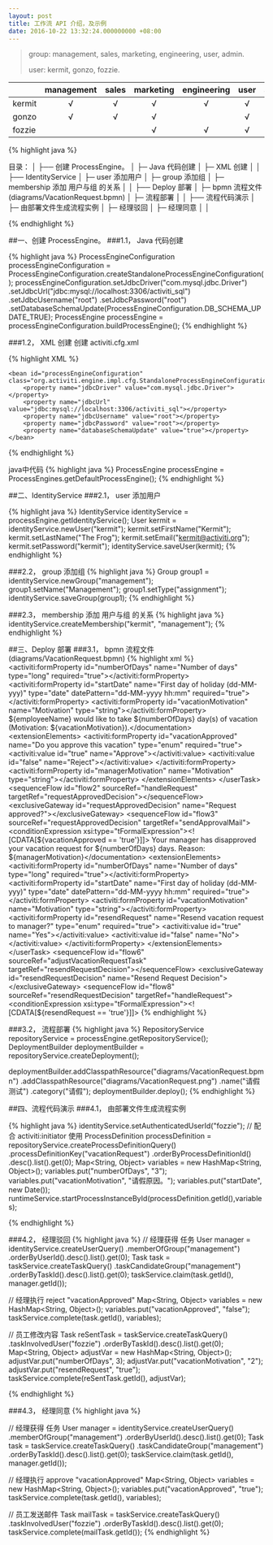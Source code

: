 ```yaml
---
layout: post
title: 工作流 API 介绍，及示例
date: 2016-10-22 13:32:24.000000000 +08:00
---
```





>group: management, sales, marketing, engineering, user, admin.
>
>user: kermit, gonzo, fozzie.

| | management | sales | marketing | engineering | user | admin |
| --- | :---: | :---: | :---: | :---: | :---: | :---: |
| kermit | √ | √ | √ | √ | √ | √ |
| gonzo | √ | √ | √ |  | √ |  |
| fozzie |  |  | √ | √ | √ |  |





{% highlight java %}

目录：
│ 
├── 创建 ProcessEngine。
│     ├─ Java 代码创建
│     ├─ XML 创建
│
│
├── IdentityService 
│     ├─ user 添加用户
│     ├─ group 添加组
│     ├─ membership 添加 用户与组 的关系
│
│
├── Deploy 部署
│     ├─ bpmn 流程文件 (diagrams/VacationRequest.bpmn)
│     ├─ 流程部署
│
│
├── 流程代码演示
│     ├─ 由部署文件生成流程实例
│     ├─ 经理驳回
│     ├─ 经理同意
│ 
│

{% endhighlight %}


##一、创建 ProcessEngine。
###1.1， Java 代码创建

{% highlight java %}
ProcessEngineConfiguration processEngineConfiguration = ProcessEngineConfiguration.createStandaloneProcessEngineConfiguration();
processEngineConfiguration.setJdbcDriver("com.mysql.jdbc.Driver")
						.setJdbcUrl("jdbc:mysql://localhost:3306/activiti_sql")
						.setJdbcUsername("root")
						.setJdbcPassword("root")
						.setDatabaseSchemaUpdate(ProcessEngineConfiguration.DB_SCHEMA_UPDATE_TRUE);
ProcessEngine processEngine = processEngineConfiguration.buildProcessEngine();
{% endhighlight %}


###1.2， XML 创建
创建 activiti.cfg.xml

{% highlight XML %}
<beans xmlns="http://www.springframework.org/schema/beans"
       xmlns:context="http://www.springframework.org/schema/context"
       xmlns:tx="http://www.springframework.org/schema/tx"
       xmlns:xsi="http://www.w3.org/2001/XMLSchema-instance"
       xsi:schemaLocation="http://www.springframework.org/schema/beans http://www.springframework.org/schema/beans/spring-beans.xsd
http://www.springframework.org/schema/context http://www.springframework.org/schema/context/spring-context-2.5.xsd
http://www.springframework.org/schema/tx http://www.springframework.org/schema/tx/spring-tx-3.0.xsd">

	<bean id="processEngineConfiguration" class="org.activiti.engine.impl.cfg.StandaloneProcessEngineConfiguration">
		<property name="jdbcDriver" value="com.mysql.jdbc.Driver"></property>
		<property name="jdbcUrl" value="jdbc:mysql://localhost:3306/activiti_sql"></property>
		<property name="jdbcUsername" value="root"></property>
		<property name="jdbcPassword" value="root"></property>
		<property name="databaseSchemaUpdate" value="true"></property>
	</bean>
</beans>
{% endhighlight %}

java中代码
{% highlight java %}
ProcessEngine processEngine = ProcessEngines.getDefaultProcessEngine();
{% endhighlight %}



##二、IdentityService
###2.1， user 添加用户

{% highlight java %}
IdentityService identityService = processEngine.getIdentityService();
User kermit = identityService.newUser("kermit");
kermit.setFirstName("Kermit");
kermit.setLastName("The Frog");
kermit.setEmail("kermit@activiti.org");
kermit.setPassword("kermit");
identityService.saveUser(kermit);
{% endhighlight %}

###2.2， group 添加组
{% highlight java %}
Group group1 = identityService.newGroup("management");
group1.setName("Management");
group1.setType("assignment");
identityService.saveGroup(group1);
{% endhighlight %}

###2.3， membership 添加 用户与组 的关系
{% highlight java %}
identityService.createMembership("kermit", "management");
{% endhighlight %}


##三、Deploy 部署
###3.1， bpmn 流程文件 (diagrams/VacationRequest.bpmn)
{% highlight xml %}
  <process id="vacationRequest" name="Vacation Request" isExecutable="true">
    <startEvent id="request" activiti:initiator="employeeName">
      <extensionElements>
        <activiti:formProperty id="numberOfDays" name="Number of days" type="long" required="true"></activiti:formProperty>
        <activiti:formProperty id="startDate" name="First day of holiday (dd-MM-yyy)" type="date" datePattern="dd-MM-yyyy hh:mm" required="true"></activiti:formProperty>
        <activiti:formProperty id="vacationMotivation" name="Motivation" type="string"></activiti:formProperty>
      </extensionElements>
    </startEvent>
    <sequenceFlow id="flow1" sourceRef="request" targetRef="handleRequest"></sequenceFlow>
    <userTask id="handleRequest" name="Handle vacation request" activiti:candidateGroups="management">
      <documentation>${employeeName} would like to take ${numberOfDays} day(s) of vacation (Motivation: ${vacationMotivation}).</documentation>
      <extensionElements>
        <activiti:formProperty id="vacationApproved" name="Do you approve this vacation" type="enum" required="true">
          <activiti:value id="true" name="Approve"></activiti:value>
          <activiti:value id="false" name="Reject"></activiti:value>
        </activiti:formProperty>
        <activiti:formProperty id="managerMotivation" name="Motivation" type="string"></activiti:formProperty>
      </extensionElements>
    </userTask>
    <sequenceFlow id="flow2" sourceRef="handleRequest" targetRef="requestApprovedDecision"></sequenceFlow>
    <exclusiveGateway id="requestApprovedDecision" name="Request approved?"></exclusiveGateway>
    <sequenceFlow id="flow3" sourceRef="requestApprovedDecision" targetRef="sendApprovalMail">
      <conditionExpression xsi:type="tFormalExpression"><![CDATA[${vacationApproved == 'true'}]]></conditionExpression>
    </sequenceFlow>
    <userTask id="sendApprovalMail" name="Send confirmation e-mail"></userTask>
    <sequenceFlow id="flow4" sourceRef="sendApprovalMail" targetRef="theEnd1"></sequenceFlow>
    <endEvent id="theEnd1"></endEvent>
    <sequenceFlow id="flow5" sourceRef="requestApprovedDecision" targetRef="adjustVacationRequestTask">
      <conditionExpression xsi:type="tFormalExpression"><![CDATA[${vacationApproved == 'false'}]]></conditionExpression>
    </sequenceFlow>
    <userTask id="adjustVacationRequestTask" name="Adjust vacation request" activiti:assignee="${employeeName}">
      <documentation>Your manager has disapproved your vacation request for ${numberOfDays} days.
        Reason: ${managerMotivation}</documentation>
      <extensionElements>
        <activiti:formProperty id="numberOfDays" name="Number of days" type="long" required="true"></activiti:formProperty>
        <activiti:formProperty id="startDate" name="First day of holiday (dd-MM-yyy)" type="date" datePattern="dd-MM-yyyy hh:mm" required="true"></activiti:formProperty>
        <activiti:formProperty id="vacationMotivation" name="Motivation" type="string"></activiti:formProperty>
        <activiti:formProperty id="resendRequest" name="Resend vacation request to manager?" type="enum" required="true">
          <activiti:value id="true" name="Yes"></activiti:value>
          <activiti:value id="false" name="No"></activiti:value>
        </activiti:formProperty>
      </extensionElements>
    </userTask>
    <sequenceFlow id="flow6" sourceRef="adjustVacationRequestTask" targetRef="resendRequestDecision"></sequenceFlow>
    <exclusiveGateway id="resendRequestDecision" name="Resend Request Decision"></exclusiveGateway>
    <sequenceFlow id="flow8" sourceRef="resendRequestDecision" targetRef="handleRequest">
      <conditionExpression xsi:type="tFormalExpression"><![CDATA[${resendRequest == 'true'}]]></conditionExpression>
    </sequenceFlow>
    <endEvent id="theEnd2"></endEvent>
    <sequenceFlow id="flow9" sourceRef="resendRequestDecision" targetRef="theEnd2">
    	<conditionExpression xsi:type="tFormalExpression"><![CDATA[${resendRequest == 'false'}]]></conditionExpression>
    </sequenceFlow>
  </process>{% endhighlight %}


###3.2， 流程部署
{% highlight java %}
RepositoryService repositoryService = processEngine.getRepositoryService();
DeploymentBuilder deploymentBuilder = repositoryService.createDeployment();

deploymentBuilder.addClasspathResource("diagrams/VacationRequest.bpmn")
						 .addClasspathResource("diagrams/VacationRequest.png")
						 .name("请假测试")
						 .category("请假");
deploymentBuilder.deploy();
{% endhighlight %}


##四、流程代码演示
###4.1， 由部署文件生成流程实例

{% highlight java %}
identityService.setAuthenticatedUserId("fozzie"); // 配合 activiti:initiator 使用
ProcessDefinition processDefinition = repositoryService.createProcessDefinitionQuery()
					.processDefinitionKey("vacationRequest")
					.orderByProcessDefinitionId()
					.desc().list().get(0);
Map<String, Object> variables = new HashMap<String, Object>();
variables.put("numberOfDays", "3");
variables.put("vacationMotivation", "请假原因。");
variables.put("startDate", new Date());
runtimeService.startProcessInstanceById(processDefinition.getId(),variables);

{% endhighlight %}


###4.2， 经理驳回
{% highlight java %}
// 经理获得 任务
User manager = identityService.createUserQuery()
							.memberOfGroup("management")
							.orderByUserId().desc().list().get(0);
Task task = taskService.createTaskQuery()
							.taskCandidateGroup("management")
							.orderByTaskId().desc().list().get(0);
taskService.claim(task.getId(), manager.getId());

// 经理执行 reject   "vacationApproved"
Map<String, Object> variables = new HashMap<String, Object>();
variables.put("vacationApproved", "false");
taskService.complete(task.getId(), variables);

// 员工修改内容
Task reSentTask = taskService.createTaskQuery()
						.taskInvolvedUser("fozzie")
						.orderByTaskId().desc().list().get(0);
Map<String, Object> adjustVar = new HashMap<String, Object>();
adjustVar.put("numberOfDays", 3);
adjustVar.put("vacationMotivation", "2");
adjustVar.put("resendRequest", "true");
taskService.complete(reSentTask.getId(), adjustVar);


{% endhighlight %}

###4.3，  经理同意
{% highlight java %}

// 经理获得 任务
User manager = identityService.createUserQuery()
							.memberOfGroup("management")
							.orderByUserId().desc().list().get(0);
Task task = taskService.createTaskQuery()
							.taskCandidateGroup("management")
							.orderByTaskId().desc().list().get(0);
taskService.claim(task.getId(), manager.getId());

// 经理执行 approve   "vacationApproved"
Map<String, Object> variables = new HashMap<String, Object>();
variables.put("vacationApproved", "true");
taskService.complete(task.getId(), variables);

// 员工发送邮件
Task mailTask = taskService.createTaskQuery()
							.taskInvolvedUser("fozzie")
							.orderByTaskId().desc().list().get(0);
taskService.complete(mailTask.getId());
{% endhighlight %}




